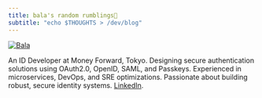 ```yaml
---
title: bala's random rumblings🌱
subtitle: "echo $THOUGHTS > /dev/blog"
---
```

[![Bala](/img/bala.png)](https://balashekhar.me/)

An ID Developer at Money Forward, Tokyo.
Designing secure authentication solutions using OAuth2.0, OpenID, SAML, and Passkeys. Experienced in microservices, DevOps, and SRE optimizations. Passionate about building robust, secure identity systems.
[LinkedIn](https://www.linkedin.com/in/balashekhar-kamandla-a91058199/).
